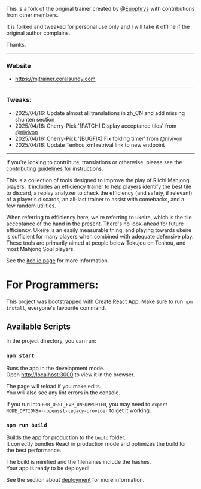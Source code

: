 This is a fork of the original trainer created by [@Euophrys](https://github.com/Euophrys) with contributions from other members.

It is forked and tweaked for personal use only and I will take it offline if the original author complains.

Thanks.

------

### Website

* https://mjtrainer.coralsundy.com

------

### Tweaks:

* 2025/04/16: Update almost all translations in zh_CN and add missing shunten section
* 2025/04/16: Cherry-Pick '[PATCH] Display acceptance tiles' from [@nivivon](https://github.com/nivivon)
* 2025/04/16: Cherry-Pick '[BUGFIX] Fix folding timer' from [@nivivon](https://github.com/nivivon)
* 2025/04/16: Update Tenhou xml retrival link to new endpoint

------

If you're looking to contribute, translations or otherwise, please see the [contributing guidelines](https://github.com/Euophrys/Riichi-Trainer/blob/develop/CONTRIBUTING.md) for instructions.

This is a collection of tools designed to improve the play of Riichi Mahjong players. It includes an efficiency trainer to help players identify the best tile to discard, a replay analyzer to check the efficiency (and safety, if relevant) of a player's discards, an all-last trainer to assist with comebacks, and a few random utilities.

When referring to efficiency here, we're referring to ukeire, which is the tile acceptance of the hand in the present. There's no look-ahead for future efficiency. Ukeire is an easily measurable thing, and playing towards ukeire is sufficient for many players when combined with adequate defensive play. These tools are primarily aimed at people below Tokujou on Tenhou, and most Mahjong Soul players.

See the [itch.io page](https://euophrys.itch.io/mahjong-efficiency-trainer) for more information.

# For Programmers:
This project was bootstrapped with [Create React App](https://github.com/facebook/create-react-app). Make sure to run `npm install`, everyone's favourite command.

## Available Scripts

In the project directory, you can run:

### `npm start`

Runs the app in the development mode.<br>
Open [http://localhost:3000](http://localhost:3000) to view it in the browser.

The page will reload if you make edits.<br>
You will also see any lint errors in the console.

If you run into `ERR_OSSL_EVP_UNSUPPORTED`, you may need to `export NODE_OPTIONS=--openssl-legacy-provider` to get it working.

### `npm run build`

Builds the app for production to the `build` folder.<br>
It correctly bundles React in production mode and optimizes the build for the best performance.

The build is minified and the filenames include the hashes.<br>
Your app is ready to be deployed!

See the section about [deployment](https://facebook.github.io/create-react-app/docs/deployment) for more information.
